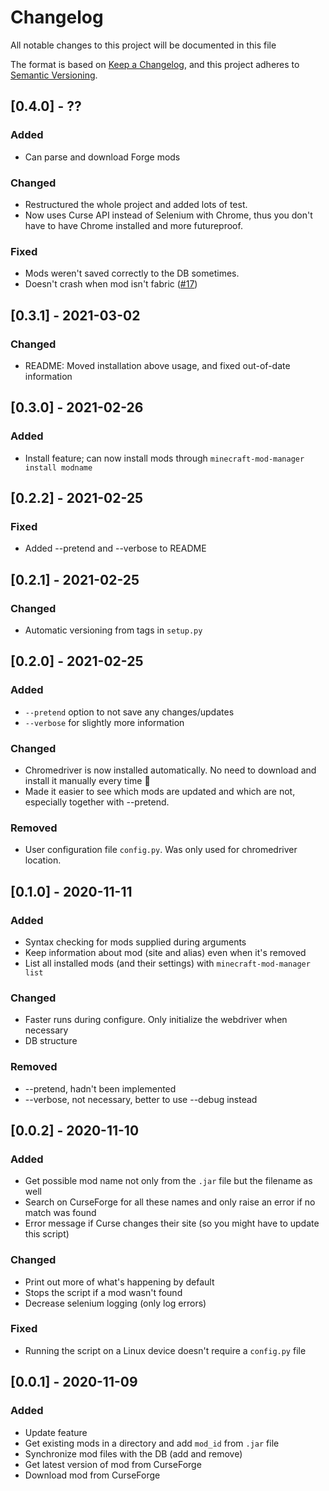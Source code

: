 # Changelog

All notable changes to this project will be documented in this file

The format is based on [Keep a Changelog](https://keepachangelog.com/en/1.0.0/),
and this project adheres to [Semantic Versioning](https://semver.org/spec/v2.0.0.html).

## [0.4.0] - ??

### Added

- Can parse and download Forge mods

### Changed

- Restructured the whole project and added lots of test.
- Now uses Curse API instead of Selenium with Chrome, thus you don't have to have Chrome installed and more futureproof.

### Fixed

- Mods weren't saved correctly to the DB sometimes.
- Doesn't crash when mod isn't fabric ([#17](https://github.com/Senth/minecraft-mod-manager/issues/17))

## [0.3.1] - 2021-03-02

### Changed

- README: Moved installation above usage, and fixed out-of-date information

## [0.3.0] - 2021-02-26

### Added

- Install feature; can now install mods through `minecraft-mod-manager install modname`

## [0.2.2] - 2021-02-25

### Fixed

- Added --pretend and --verbose to README

## [0.2.1] - 2021-02-25

### Changed

- Automatic versioning from tags in `setup.py`

## [0.2.0] - 2021-02-25

### Added

- `--pretend` option to not save any changes/updates
- `--verbose` for slightly more information

### Changed

- Chromedriver is now installed automatically. No need to download and install it manually every time 🙂
- Made it easier to see which mods are updated and which are not, especially together with --pretend.

### Removed

- User configuration file `config.py`. Was only used for chromedriver location.

## [0.1.0] - 2020-11-11

### Added

- Syntax checking for mods supplied during arguments
- Keep information about mod (site and alias) even when it's removed
- List all installed mods (and their settings) with `minecraft-mod-manager list`

### Changed

- Faster runs during configure. Only initialize the webdriver when necessary
- DB structure

### Removed

- --pretend, hadn't been implemented
- --verbose, not necessary, better to use --debug instead

## [0.0.2] - 2020-11-10

### Added

- Get possible mod name not only from the `.jar` file but the filename as well
- Search on CurseForge for all these names and only raise an error if no match was found
- Error message if Curse changes their site (so you might have to update this script)

### Changed

- Print out more of what's happening by default
- Stops the script if a mod wasn't found
- Decrease selenium logging (only log errors)

### Fixed

- Running the script on a Linux device doesn't require a `config.py` file

## [0.0.1] - 2020-11-09

### Added

- Update feature
- Get existing mods in a directory and add `mod_id` from `.jar` file
- Synchronize mod files with the DB (add and remove)
- Get latest version of mod from CurseForge
- Download mod from CurseForge
